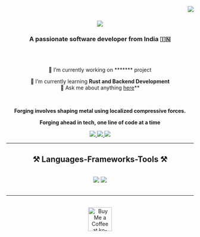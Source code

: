 <img align="right" src="https://visitor-badge.laobi.icu/badge?page_id=anujd09.anujd09" />

<h1 align="center">
    <img src="https://readme-typing-svg.herokuapp.com/?font=Righteous&size=35&center=true&vCenter=true&width=500&height=70&duration=4000&lines=Hi+There!+👋;+I'm+Anuj+Damani!;" />
</h1>

<h3 align="center">A passionate software developer from India 🇮🇳</h3>

<br/>

<div align="center">

  <br/>

  🔭 I’m currently working on ******* project
 <br/>
 
 🌱 I’m currently learning **Rust and Backend Development**
 <br/>
 💬 Ask me about  anything [here](https://github.com/anujd09/anujd09/issues)**
 
 <br/>

 **Forging involves shaping metal using localized compressive forces.**
 <br/>
 
 **Forging ahead in tech, one line of code at a time**
 <br/>


 </div>
 
<div align="center"> 
  <a href="mailto:anujdamani9@gmail.com">
    <img src="https://img.shields.io/badge/Gmail-333333?style=for-the-badge&logo=gmail&logoColor=red" />
  </a>
  <a href="https://linkedin.com/in/anujd09" target="_blank">
    <img src="https://img.shields.io/badge/LinkedIn-0077B5?style=for-the-badge&logo=linkedin&logoColor=white" target="_blank" />
  </a>
  <a  target="_blank">
     <img src="https://img.shields.io/badge/Portfolio-FF5722?style=for-the-badge&logo=todoist&logoColor=white" target="_blank" /> <!-- sqlite, safari, google-chrome are other good icon options -->
  </a>
</div>

 <hr/>
 
<h2 align="center">⚒️ Languages-Frameworks-Tools ⚒️</h2>
<br/>
<div align="center">
    <img src="https://skillicons.dev/icons?i=react,html,css,vscode,github,figma,tailwind,git,r" />
    <img src="https://skillicons.dev/icons?i=nodejs,javascript,typescript,express,firebase,mongodb,c,cpp,nextjs,mysql" /><br>
</div>

<br/>






<hr/>

<br/>

<div align="center">
<a href='https://ko-fi.com/V7V4RAK9C' target='_blank'><img height='64' style='border:0px;height:64px;' src='https://storage.ko-fi.com/cdn/kofi1.png?v=3' border='0' alt='Buy Me a Coffee at ko-fi.com' /></a>
</div>

<br/>


<br/>


